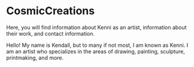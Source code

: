 # CosmicCreations

Here, you will find information about Kenni as an artist, information about their work, and contact information.

Hello! My name is Kendall, but to many if not most, I am known as Kenni.
I am an artist who specializes in the areas of drawing, painting, sculpture, printmaking, and more.
